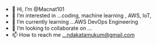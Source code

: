 - 👋 Hi, I’m @Macnat101
- 👀 I’m interested in ...coding, machine learning , AWS, IoT, 
- 🌱 I’m currently learning ...AWS DevOps Engineering
- 💞️ I’m looking to collaborate on ...
- 📫 How to reach me ...ndakatamukum@gmail.com

<!---
Macnat101/Macnat101 is a ✨ special ✨ repository because its `README.md` (this file) appears on your GitHub profile.
You can click the Preview link to take a look at your changes.
--->

